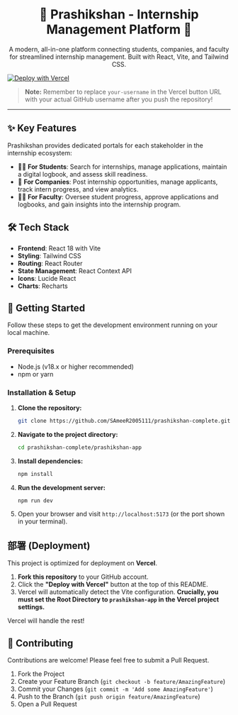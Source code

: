 <!-- c:/Users/samee/prashikshan-complete/README.md -->
<div align="center">
  <h1 align="center">🚀 Prashikshan - Internship Management Platform 🚀</h1>
  <p align="center">
    A modern, all-in-one platform connecting students, companies, and faculty for streamlined internship management. Built with React, Vite, and Tailwind CSS.
  </p>
</div>

[![Deploy with Vercel](https://vercel.com/button)](https://vercel.com/new/clone?repository-url=https%3A%2F%2Fgithub.com%2F{SAmeeR2005111}%2F{Prashikshan}&root-directory=prashikshan-app&project-name=prashikshan&repository-name=prashikshan-app)

> **Note:** Remember to replace `your-username` in the Vercel button URL with your actual GitHub username after you push the repository!

---

## ✨ Key Features

Prashikshan provides dedicated portals for each stakeholder in the internship ecosystem:

-   👨‍🎓 **For Students**: Search for internships, manage applications, maintain a digital logbook, and assess skill readiness.
-   🏢 **For Companies**: Post internship opportunities, manage applicants, track intern progress, and view analytics.
-   👩‍🏫 **For Faculty**: Oversee student progress, approve applications and logbooks, and gain insights into the internship program.

## 🛠️ Tech Stack

-   **Frontend**: React 18 with Vite
-   **Styling**: Tailwind CSS
-   **Routing**: React Router
-   **State Management**: React Context API
-   **Icons**: Lucide React
-   **Charts**: Recharts

## 🚀 Getting Started

Follow these steps to get the development environment running on your local machine.

### Prerequisites

-   Node.js (v18.x or higher recommended)
-   npm or yarn

### Installation & Setup

1.  **Clone the repository:**
    ```sh
    git clone https://github.com/SAmeeR2005111/prashikshan-complete.git
    ```

2.  **Navigate to the project directory:**
    ```sh
    cd prashikshan-complete/prashikshan-app
    ```

3.  **Install dependencies:**
    ```sh
    npm install
    ```

4.  **Run the development server:**
    ```sh
    npm run dev
    ```

5.  Open your browser and visit `http://localhost:5173` (or the port shown in your terminal).

## 部署 (Deployment)

This project is optimized for deployment on **Vercel**.

1.  **Fork this repository** to your GitHub account.
2.  Click the **"Deploy with Vercel"** button at the top of this README.
3.  Vercel will automatically detect the Vite configuration. **Crucially, you must set the Root Directory to `prashikshan-app` in the Vercel project settings.**

Vercel will handle the rest!

## 🤝 Contributing

Contributions are welcome! Please feel free to submit a Pull Request.

1.  Fork the Project
2.  Create your Feature Branch (`git checkout -b feature/AmazingFeature`)
3.  Commit your Changes (`git commit -m 'Add some AmazingFeature'`)
4.  Push to the Branch (`git push origin feature/AmazingFeature`)
5.  Open a Pull Request
